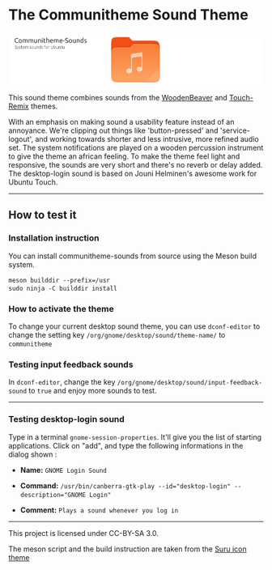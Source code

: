 # The Communitheme Sound Theme

![Sounds](/banner.jpg)

This sound theme combines sounds from the [WoodenBeaver](https://github.com/madsrh/WoodenBeaver) and [Touch-Remix](https://github.com/madsrh/TouchRemix) themes.

With an emphasis on making sound a usability feature instead of an annoyance. We're clipping out things like 'button-pressed' and 'service-logout', and working towards shorter and less intrusive, more refined audio set.
 The system notifications are played on a wooden percussion instrument to give the theme an african feeling. To make the theme feel light and responsive, the sounds are very short and there's no reverb or delay added.
The desktop-login sound is based on Jouni Helminen's awesome work for Ubuntu Touch.

---

## How to test it

### Installation instruction

You can install communitheme-sounds from source using the Meson build system.

````
meson builddir --prefix=/usr
sudo ninja -C builddir install
````

### How to activate the theme

To change your current desktop sound theme, you can use `dconf-editor` to change the setting key `/org/gnome/desktop/sound/theme-name/` to `communitheme`

### Testing input feedback sounds

In `dconf-editor`, change the key `/org/gnome/desktop/sound/input-feedback-sound` to `true` and enjoy more sounds to test.

---

### Testing desktop-login sound

Type in a terminal `gnome-session-properties`. It'll give you the list of starting applications. Click on "add", and type the following informations in the dialog shown :

- **Name:** `GNOME Login Sound`

- **Command:** `/usr/bin/canberra-gtk-play --id="desktop-login" --description="GNOME Login"`

- **Comment:** `Plays a sound whenever you log in`

---

This project is licensed under CC-BY-SA 3.0.

The meson script and the build instruction are taken from the [Suru icon theme](https://github.com/snwh/suru-icon-theme)